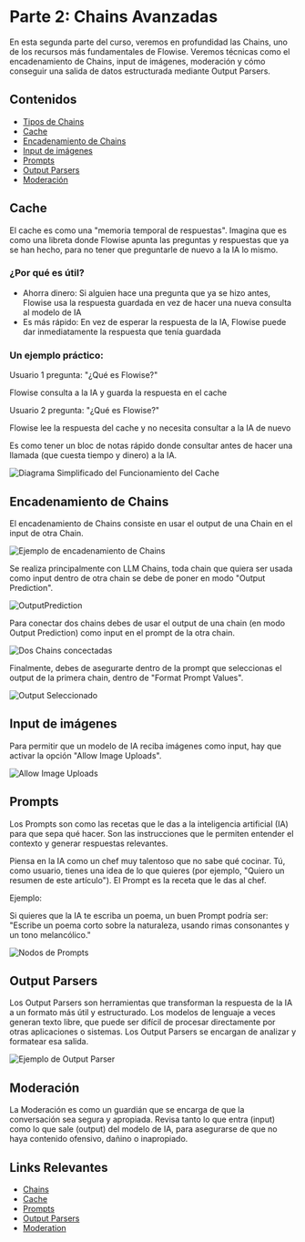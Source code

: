 # Parte 2: Chains Avanzadas

En esta segunda parte del curso, veremos en profundidad las Chains, uno de los recursos más fundamentales de Flowise. Veremos técnicas como el encadenamiento de Chains, input de imágenes, moderación y cómo conseguir una salida de datos estructurada mediante Output Parsers.

## Contenidos

- [Tipos de Chains](../../integraciones/langchain/chains/README.md)
- [Cache](#cache)
- [Encadenamiento de Chains](#encadenamiento-de-chains)
- [Input de imágenes](#input-de-imágenes)
- [Prompts](#prompts)
- [Output Parsers](#output-parsers)
- [Moderación](#moderación)

## Cache

El cache es como una "memoria temporal de respuestas". Imagina que es como una libreta donde Flowise apunta las preguntas y respuestas que ya se han hecho, para no tener que preguntarle de nuevo a la IA lo mismo.

### ¿Por qué es útil?

- Ahorra dinero: Si alguien hace una pregunta que ya se hizo antes, Flowise usa la respuesta guardada en vez de hacer una nueva consulta al modelo de IA 
- Es más rápido: En vez de esperar la respuesta de la IA, Flowise puede dar inmediatamente la respuesta que tenía guardada

### Un ejemplo práctico:

Usuario 1 pregunta: "¿Qué es Flowise?"

Flowise consulta a la IA y guarda la respuesta en el cache


Usuario 2 pregunta: "¿Qué es Flowise?"

Flowise lee la respuesta del cache y no necesita consultar a la IA de nuevo

Es como tener un bloc de notas rápido donde consultar antes de hacer una llamada (que cuesta tiempo y dinero) a la IA.

![Diagrama Simplificado del Funcionamiento del Cache](/../../.gitbook/assets/partes/parte2/Cache1.png)

## Encadenamiento de Chains

El encadenamiento de Chains consiste en usar el output de una Chain en el input de otra Chain.

![Ejemplo de encadenamiento de Chains](/../../.gitbook/assets/partes/parte2/ChainsEncadenadas.png)

Se realiza principalmente con LLM Chains, toda chain que quiera ser usada como input dentro de otra chain se debe de poner en modo "Output Prediction".

![OutputPrediction](/../../.gitbook/assets/partes/parte2/OutputPrediction.png)

Para conectar dos chains debes de usar el output de una chain (en modo Output Prediction) como input en el prompt de la otra chain.

![Dos Chains concectadas](/../../.gitbook/assets/partes/parte2/Chainsconectadas.png)

Finalmente, debes de asegurarte dentro de la prompt que seleccionas el output de la primera chain, dentro de "Format Prompt Values".

![Output Seleccionado](/../../.gitbook/assets/partes/parte2/Input.png)

## Input de imágenes

Para permitir que un modelo de IA reciba imágenes como input, hay que activar la opción "Allow Image Uploads".

![Allow Image Uploads](/../../.gitbook/assets/partes/parte2/ImagesUpload.png)

## Prompts 

Los Prompts son como las recetas que le das a la inteligencia artificial (IA) para que sepa qué hacer. Son las instrucciones que le permiten entender el contexto y generar respuestas relevantes.

Piensa en la IA como un chef muy talentoso que no sabe qué cocinar. Tú, como usuario, tienes una idea de lo que quieres (por ejemplo, "Quiero un resumen de este artículo"). El Prompt es la receta que le das al chef. 

Ejemplo:

Si quieres que la IA te escriba un poema, un buen Prompt podría ser: "Escribe un poema corto sobre la naturaleza, usando rimas consonantes y un tono melancólico."

![Nodos de Prompts](/../../.gitbook/assets/partes/parte2/NodosPrompts.png)

## Output Parsers

Los Output Parsers son herramientas que transforman la respuesta de la IA a un formato más útil y estructurado. Los modelos de lenguaje a veces generan texto libre, que puede ser difícil de procesar directamente por otras aplicaciones o sistemas. Los Output Parsers se encargan de analizar y formatear esa salida.

![Ejemplo de Output Parser](/../../.gitbook/assets/partes/parte2/OutputParser1.png)

## Moderación

La Moderación es como un guardián que se encarga de que la conversación sea segura y apropiada. Revisa tanto lo que entra (input) como lo que sale (output) del modelo de IA, para asegurarse de que no haya contenido ofensivo, dañino o inapropiado.


## Links Relevantes

- [Chains](../../integraciones/langchain/chains/README.md)
- [Cache](../../integraciones/langchain/cache/README.md)
- [Prompts](../../integraciones/langchain/prompts/README.md)
- [Output Parsers](../../integraciones/langchain/output-parsers/README.md)
- [Moderation](../../integraciones/langchain/moderation/README.md)

